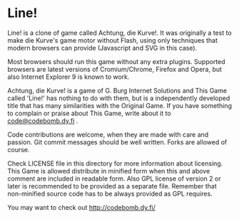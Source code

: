 Line!
=====

Line! is a clone of game called Achtung, die Kurve!. It was originally a test to make die Kurve's game motor without Flash, using only techniques that modern browsers can provide (Javascript and SVG in this case).

Most browsers should run this game without any extra plugins. Supported browsers are latest versions of Cromium/Chrome, Firefox and Opera, but also Internet Explorer 9 is known to work.

Achtung, die Kurve! is a game of G. Burg Internet Solutions and
This Game called 'Line!' has nothing to do with them, but is a 
independently developed title that has many similarities with 
the Original Game. If you have something to complain or praise 
about This Game, write about it to code@codebomb.dy.fi .

Code contributions are welcome, when they are made with care and passion. Git commit messages should be well written. Forks are allowed of course.

Check LICENSE file in this directory for more information about licensing. This Game is allowed distribute in minified form when this and above comment are included in readable form. Also GPL license of version 2 or later is recommended to be provided as a separate file. Remember that non-minified source code has to be always provided as GPL requires. 

You may want to check out http://codebomb.dy.fi/
